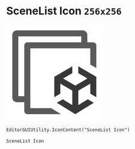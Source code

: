 # SceneList Icon `256x256`
<img src="/img/SceneList%20Icon.png" width=256 height=256>

``` CSharp
EditorGUIUtility.IconContent("SceneList Icon")
```
```
SceneList Icon
```
